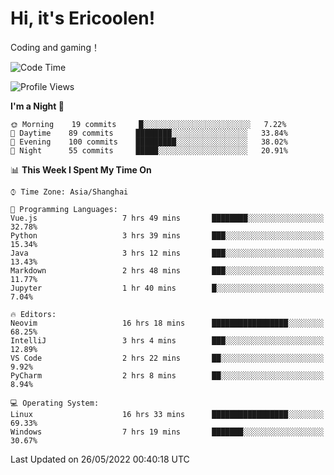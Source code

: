 # Hi, it's Ericoolen!
Coding and gaming！

<!--START_SECTION:waka-->
![Code Time](http://img.shields.io/badge/Code%20Time-281%20hrs%2054%20mins-blue)

![Profile Views](http://img.shields.io/badge/Profile%20Views-7-blue)

**I'm a Night 🦉** 

```text
🌞 Morning    19 commits     █░░░░░░░░░░░░░░░░░░░░░░░░   7.22% 
🌆 Daytime    89 commits     ████████░░░░░░░░░░░░░░░░░   33.84% 
🌃 Evening    100 commits    █████████░░░░░░░░░░░░░░░░   38.02% 
🌙 Night      55 commits     █████░░░░░░░░░░░░░░░░░░░░   20.91%

```


📊 **This Week I Spent My Time On** 

```text
⌚︎ Time Zone: Asia/Shanghai

💬 Programming Languages: 
Vue.js                   7 hrs 49 mins       ████████░░░░░░░░░░░░░░░░░   32.78% 
Python                   3 hrs 39 mins       ███░░░░░░░░░░░░░░░░░░░░░░   15.34% 
Java                     3 hrs 12 mins       ███░░░░░░░░░░░░░░░░░░░░░░   13.43% 
Markdown                 2 hrs 48 mins       ███░░░░░░░░░░░░░░░░░░░░░░   11.77% 
Jupyter                  1 hr 40 mins        █░░░░░░░░░░░░░░░░░░░░░░░░   7.04%

🔥 Editors: 
Neovim                   16 hrs 18 mins      █████████████████░░░░░░░░   68.25% 
IntelliJ                 3 hrs 4 mins        ███░░░░░░░░░░░░░░░░░░░░░░   12.89% 
VS Code                  2 hrs 22 mins       ██░░░░░░░░░░░░░░░░░░░░░░░   9.92% 
PyCharm                  2 hrs 8 mins        ██░░░░░░░░░░░░░░░░░░░░░░░   8.94%

💻 Operating System: 
Linux                    16 hrs 33 mins      █████████████████░░░░░░░░   69.33% 
Windows                  7 hrs 19 mins       ███████░░░░░░░░░░░░░░░░░░   30.67%

```


 Last Updated on 26/05/2022 00:40:18 UTC
<!--END_SECTION:waka-->

